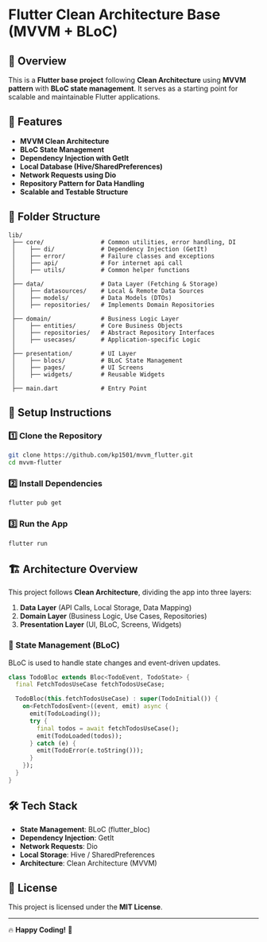 # Flutter Clean Architecture Base (MVVM + BLoC)

## 📌 Overview
This is a **Flutter base project** following **Clean Architecture** using **MVVM pattern** with **BLoC state management**. It serves as a starting point for scalable and maintainable Flutter applications.

## 🚀 Features
- **MVVM Clean Architecture**
- **BLoC State Management**
- **Dependency Injection with GetIt**
- **Local Database (Hive/SharedPreferences)**
- **Network Requests using Dio**
- **Repository Pattern for Data Handling**
- **Scalable and Testable Structure**

## 📂 Folder Structure
```
lib/
 ├── core/                # Common utilities, error handling, DI
 │    ├── di/             # Dependency Injection (GetIt)
 │    ├── error/          # Failure classes and exceptions
 │    ├── api/            # For internet api call
 │    ├── utils/          # Common helper functions
 │
 ├── data/                # Data Layer (Fetching & Storage)
 │    ├── datasources/    # Local & Remote Data Sources
 │    ├── models/         # Data Models (DTOs)
 │    ├── repositories/   # Implements Domain Repositories
 │
 ├── domain/              # Business Logic Layer
 │    ├── entities/       # Core Business Objects
 │    ├── repositories/   # Abstract Repository Interfaces
 │    ├── usecases/       # Application-specific Logic
 │
 ├── presentation/        # UI Layer
 │    ├── blocs/          # BLoC State Management
 │    ├── pages/          # UI Screens
 │    ├── widgets/        # Reusable Widgets
 │
 ├── main.dart            # Entry Point
```

## 🔧 Setup Instructions
### 1️⃣ Clone the Repository
```sh
git clone https://github.com/kp1501/mvvm_flutter.git
cd mvvm-flutter
```

### 2️⃣ Install Dependencies
```sh
flutter pub get
```

### 3️⃣ Run the App
```sh
flutter run
```

## 🏗 Architecture Overview
This project follows **Clean Architecture**, dividing the app into three layers:
1. **Data Layer** (API Calls, Local Storage, Data Mapping)
2. **Domain Layer** (Business Logic, Use Cases, Repositories)
3. **Presentation Layer** (UI, BLoC, Screens, Widgets)

### 🔹 State Management (BLoC)
BLoC is used to handle state changes and event-driven updates.
```dart
class TodoBloc extends Bloc<TodoEvent, TodoState> {
  final FetchTodosUseCase fetchTodosUseCase;

  TodoBloc(this.fetchTodosUseCase) : super(TodoInitial()) {
    on<FetchTodosEvent>((event, emit) async {
      emit(TodoLoading());
      try {
        final todos = await fetchTodosUseCase();
        emit(TodoLoaded(todos));
      } catch (e) {
        emit(TodoError(e.toString()));
      }
    });
  }
}
```

## 🛠 Tech Stack
- **State Management**: BLoC (flutter_bloc)
- **Dependency Injection**: GetIt
- **Network Requests**: Dio
- **Local Storage**: Hive / SharedPreferences
- **Architecture**: Clean Architecture (MVVM)

## 📜 License
This project is licensed under the **MIT License**.

---

🔥 **Happy Coding!** 🚀


